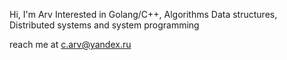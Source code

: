 Hi, I'm Arv
Interested in Golang/C++, Algorithms Data structures, Distributed systems and system programming

reach me at c.arv@yandex.ru

<!-- <img align="left" src="https://github-readme-stats.vercel.app/api/top-langs/?username=arvyshka&hide=html,ruby, scss" />


 -->

